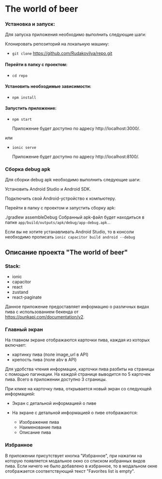 # The world of beer

### Установка и запуск:

Для запуска приложения необходимо выполнить следующие шаги:

Клонировать репозиторий на локальную машину:

- ```git clone``` https://github.com/Rudakovilya/repo.git

#### Перейти в папку с проектом:
- ```cd repo```

#### Установить необходимые зависимости:
- ```npm install```

#### Запустить приложение:

- ```npm start```

  Приложение будет доступно по адресу http://localhost:3000/.

или

- ```ionic serve```

  Приложение будет доступно по адресу http://localhost:8100/.

### Сборка debug apk
Для сборки debug apk необходимо выполнить следующие шаги:

Установить Android Studio и Android SDK.

Подключить свой Android-устройство к компьютеру.

Перейти в папку с проектом и запустить сборку apk:

./gradlew assembleDebug
Собранный apk-файл будет находиться в папке ```app/build/outputs/apk/debug/app-debug.apk.```.

Если вы не хотите устанавливать Android Studio, то в консоли необходимо прописать
```ionic capacitor build android --debug```

## Описание проекта "The world of beer"

### Stack: 
- ionic
- capacitor
- react
- zustand
- react-paginate

Данное приложение предоставляет информацию о различных видах пива с использованием бекенда от https://punkapi.com/documentation/v2.

### Главный экран

На главном экране отображаются карточки пива, каждая из которых включает:

- картинку пива (поле image_url в API)
- крепость пива (поле abv в API)

Для удобства чтения информации, карточки пива разбиты на страницы с помощью пагинации. 
На каждой странице выводится по 5 карточек пива. Всего в приложении доступно 3 страницы.


При клике на карточку пива, открывается новый экран со следующей информацией:

- Экран с детальной информацией о пиве
- На экране с детальной информацией о пиве отображаются:

  - Изображение пива
  - Наименование пива
  - Описание пива

### Избранное
В приложении присутствует кнопка "Избранное", при нажатии на которую появляется модальное окно со списком избранных видов пива. Если ничего не было добавлено в избранное, то в модальном окне отображается соответствующий текст "Favorites list is empty".
